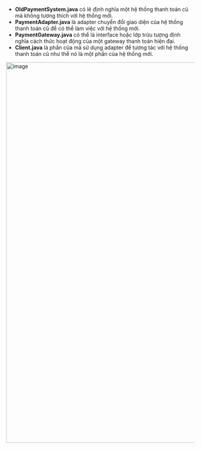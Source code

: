 - **OldPaymentSystem.java** có lẽ định nghĩa một hệ thống thanh toán cũ mà không tương thích với hệ thống mới.
- **PaymentAdapter.java** là adapter chuyển đổi giao diện của hệ thống thanh toán cũ để có thể làm việc với hệ thống mới.
- **PaymentGateway.java** có thể là interface hoặc lớp trừu tượng định nghĩa cách thức hoạt động của một gateway thanh toán hiện đại.
- **Client.java** là phần của mã sử dụng adapter để tương tác với hệ thống thanh toán cũ như thể nó là một phần của hệ thống mới.

<img width="1014" alt="image" src="https://github.com/git-thaitech/design-patterns/assets/72333463/2302131b-6099-477f-afb4-74a566c34186">

